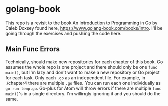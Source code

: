 # golang-book
This repo is a revisit to the book An Introduction to Programming in Go by Caleb Doxsey found here, https://www.golang-book.com/books/intro. I'll be going through the exercises and pushing the code here.

## Main Func Errors
Technically, should make new repositories for each chapter of this book. Go assumes the whole repo is one project and there should only be one ```func main()```, but I'm lazy and don't want to make a new repository or Go project for each task. Only each ```.go``` as an independent file. For example, in ./chapter4 there are multiple ```.go``` files. You can run each one individually as ```go run temp.go```. Go-plus for Atom will throw errors if there are multiple ```func main()```'s in a single directory. I'm willingly ignoring it and you should do the same. 
